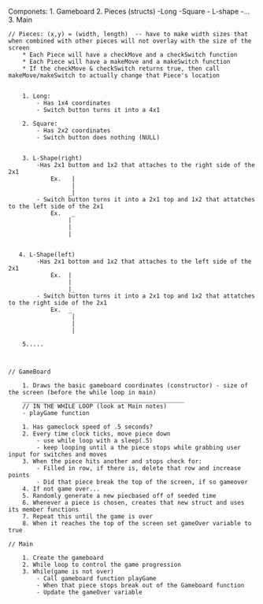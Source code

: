 Componets:
    1. Gameboard
    2. Pieces (structs)
        -Long 
        -Square
        - L-shape
        -...
    3. Main



    // Pieces: (x,y) = (width, length)  -- have to make width sizes that when combined with other pieces will not overlay with the size of the screen
        * Each Piece will have a checkMove and a checkSwitch function
        * Each Piece will have a makeMove and a makeSwitch function
        * If the checkMove & checkSwitch returns true, then call makeMove/makeSwitch to actually change that Piece's location    


        1. Long:
            - Has 1x4 coordinates
            - Switch button turns it into a 4x1

        2. Square:
            - Has 2x2 coordinates
            - Switch button does nothing (NULL)


        3. L-Shape(right)
            -Has 2x1 buttom and 1x2 that attaches to the right side of the 2x1
                Ex.   |
                      |
                     _|
            - Switch button turns it into a 2x1 top and 1x2 that attatches to the left side of the 2x1
                Ex.   _
                     |
                     |
                     |

 
       4. L-Shape(left)
            -Has 2x1 bottom and 1x2 that attaches to the left side of the 2x1
                Ex.  |
                     |
                     |_
            - Switch button turns it into a 2x1 top and 1x2 that attatches to the right side of the 2x1
                Ex.  _
                      |
                      |
                      |
   
        5.....



    // GameBoard
        
        1. Draws the basic gameboard coordinates (constructor) - size of the screen (before the while loop in main)
        ______________________________________________
        // IN THE WHILE LOOP (look at Main notes)
        - playGame function

        1. Has gameclock speed of .5 seconds?
        2. Every time clock ticks, move piece down
            - use while loop with a sleep(.5)
            - keep looping until a the piece stops while grabbing user input for switches and moves
        3. When the piece hits another and stops check for:
            - Filled in row, if there is, delete that row and increase points
            - Did that piece break the top of the screen, if so gameover
        4. If not game over...
        5. Randomly generate a new piecbased off of seeded time
        6. Whenever a piece is chosen, creates that new struct and uses its member functions
        7. Repeat this until the game is over
        8. When it reaches the top of the screen set gameOver variable to true
 
    // Main
        
        1. Create the gameboard
        2. While loop to control the game progression
        3. While(game is not over)
            - Call gameboard function playGame
            - When that piece stops break out of the Gameboard function
            - Update the gameOver variable







